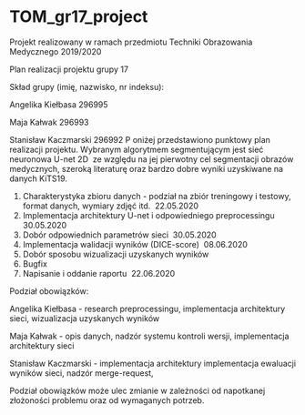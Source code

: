 # TOM_gr17_project

Projekt realizowany w ramach przedmiotu Techniki Obrazowania Medycznego 2019/2020

Plan realizacji projektu grupy 17

Skład grupy (imię, nazwisko, nr indeksu):

Angelika Kiełbasa 296995

Maja Kałwak 296993

Stanisław Kaczmarski 296992
P
oniżej przedstawiono punktowy plan realizacji projektu. Wybranym algorytmem
segmentującym jest sieć neuronowa U-net 2D ​ ze względu na jej pierwotny cel segmentacji
obrazów medycznych, szeroką literaturę oraz bardzo dobre wyniki uzyskiwane na danych
KiTS19.

1. Charakterystyka zbioru danych - podział na zbiór treningowy i testowy, format
danych, wymiary zdjęć itd. ​ 22.05.2020
2. Implementacja architektury U-net i odpowiedniego preprocessingu ​ 30.05.2020
3. Dobór odpowiednich parametrów sieci ​ 30.05.2020
4. Implementacja walidacji wyników (DICE-score) ​ 08.06.2020
5. Dobór sposobu wizualizacji uzyskanych wyników
6. Bugfix
7. Napisanie i oddanie raportu ​ 22.06.2020

Podział obowiązków:

Angelika Kiełbasa - research preprocessingu, implementacja architektury sieci, wizualizacja
uzyskanych wyników

Maja Kałwak - opis danych, nadzór systemu kontroli wersji, implementacja architektury sieci

Stanisław Kaczmarski - implementacja architektury
implementacja ewaluacji wyników
sieci, nadzór merge-request,

Podział obowiązków może ulec zmianie w zależności od napotkanej złożoności problemu oraz
od wymaganych potrzeb.
